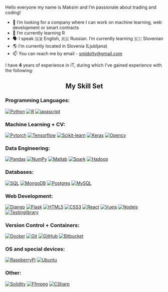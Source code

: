 Hello everyone my name is Maksim and I’m passionate about trading and coding!

- :pushpin: I’m looking for a company where I can work on machine learning, web development or smart contracts
- 🌱 I’m currently learning R
- 🗣 I speak 🇬🇧 English, :ru: Russian. I’m currently learning :slovenia: Slovenian
- :earth_americas: I’m currently located in Slovenia (Ljubljana)
- 📫 You can reach me by email - smidolty@gmail.com

I have <b>4</b> years of experience in IT, during which I’ve gained experience with the following:
<h2 align="center">My Skill Set </h2>
<h3>Programming Languages:</h3>

[![Python](https://img.shields.io/badge/Python-191970?style=for-the-badge&logo=Python&logoColor=yellow)](https://www.python.org/)
[![R](https://img.shields.io/badge/R-276DC3?style=for-the-badge&logo=R&logoColor=white)](https://www.r-project.org/)
[![javascript](https://img.shields.io/badge/javascript-F7DF1E?style=for-the-badge&logo=javascript&logoColor=black)](https://developer.mozilla.org/en-US/docs/Web/JavaScript)
<h3>Machine Learning + CV:</h3>

[![Pytorch](https://img.shields.io/badge/pytorch-white?style=for-the-badge&logo=pytorch&logoColor=FF6F00)](https://pytorch.org/)
[![Tensorflow](https://img.shields.io/badge/tensorflow-white?style=for-the-badge&logo=tensorflow&logoColor=FF6F00)](https://www.tensorflow.org/ )
[![Scikit-learn](https://img.shields.io/badge/Scikit_learn-F7931E?style=for-the-badge&logo=scikit-learn&logoColor=white)](https://scikit-learn.org/)
[![Keras](https://img.shields.io/badge/Keras-D00000?style=for-the-badge&logo=keras&logoColor=white)](https://keras.io/)
[![Opencv](https://img.shields.io/badge/opencv-white?style=for-the-badge&logo=opencv&logoColor=5C3EE8)](https://opencv.org/)
<h3>Data Engineering:</h3>

[![Pandas](https://img.shields.io/badge/Pandas-150458?style=for-the-badge&logo=pandas&logoColor=white)](https://pandas.pydata.org/)
[![NumPy](https://img.shields.io/badge/NumPy-013243?style=for-the-badge&logo=numpy&logoColor=white)](https://numpy.org/)
[![Matlab](https://img.shields.io/badge/matlab-white?style=for-the-badge&logo=matlab&logoColor=0076A8)](https://www.mathworks.com/products/matlab.html)
[![Spark](https://img.shields.io/badge/Spark-E25A1C?style=for-the-badge&logo=apache-spark&logoColor=white)](https://spark.apache.org/)
[![Hadoop](https://img.shields.io/badge/Hadoop-D22128?style=for-the-badge&logo=apache-hadoop&logoColor=white)](https://hadoop.apache.org/)

<h3>Databases:</h3>

[![SQL](https://img.shields.io/badge/SQL-4479A1?style=for-the-badge&logo=sql&logoColor=white)](https://www.w3schools.com/sql/)
[![MongoDB](https://img.shields.io/badge/MongoDB-%234ea94b.svg?style=for-the-badge&logo=mongodb&logoColor=white)](https://www.mongodb.com/)
[![Postgres](https://img.shields.io/badge/postgres-%23316192.svg?style=for-the-badge&logo=postgresql&logoColor=white)](https://www.postgresql.org/)
[![MySQL](https://img.shields.io/badge/mysql-%2300f.svg?style=for-the-badge&logo=mysql&logoColor=white)](https://www.mysql.com/)
<h3>Web Development:</h3>

[![Django](https://img.shields.io/badge/django-green?style=for-the-badge&logo=django&logoColor=092E20)](https://www.djangoproject.com/)
[![Flask](https://img.shields.io/badge/flask-white?style=for-the-badge&logo=flask&logoColor=000000)](https://flask.palletsprojects.com/en/2.0.x/)
[![HTML5](https://img.shields.io/badge/html5-%23E34F26.svg?style=for-the-badge&logo=html5&logoColor=white)](https://developer.mozilla.org/en-US/docs/Web/Guide/HTML/HTML5)
[![CSS3](https://img.shields.io/badge/css3-%231572B6.svg?style=for-the-badge&logo=css3&logoColor=white)](https://developer.mozilla.org/en-US/docs/Web/CSS)
[![React](https://img.shields.io/badge/react-61DAFB?style=for-the-badge&logo=react&logoColor=black)](https://reactjs.org/)
[![Vuejs](https://img.shields.io/badge/vuejs-4FC08D?style=for-the-badge&logo=vue.js&logoColor=white)](https://vuejs.org/)
[![Nodejs](https://img.shields.io/badge/nodejs-339933?style=for-the-badge&logo=node.js&logoColor=white)](https://nodejs.org/en/)
[![Testinglibrary](https://img.shields.io/badge/testinglibrary-black?style=for-the-badge&logo=testinglibrary&logoColor=E33332)](https://testing-library.com/)

<h3>Version Control + Containers:</h3>

[![Docker](https://img.shields.io/badge/docker-%232496ED.svg?style=for-the-badge&logo=docker&logoColor=white)](https://www.docker.com/ )
[![Git](https://img.shields.io/badge/git-%23F05033.svg?style=for-the-badge&logo=git&logoColor=white)](https://git-scm.com/ )
[![GitHub](https://img.shields.io/badge/github-%23121011.svg?style=for-the-badge&logo=github&logoColor=white)](https://github.com/ )
[![Bitbucket](https://img.shields.io/badge/bitbucket-%230047B3.svg?style=for-the-badge&logo=bitbucket&logoColor=white)](https://bitbucket.org/)

<h3>OS and special devices:</h3>

[![RaspberryPi](https://img.shields.io/badge/Raspberry-white?style=for-the-badge&logo=raspberrypi&logoColor=A22846)](https://www.raspberrypi.org/ )
[![Ubuntu](https://img.shields.io/badge/Ubuntu-E95420?style=for-the-badge&logo=ubuntu&logoColor=white)](https://ubuntu.com/)

<h3>Other:</h3>

[![Solidity](https://img.shields.io/badge/solidity-black?style=for-the-badge&logo=solidity&logoColor=E363636)](https://docs.soliditylang.org/en/v0.8.10/)
[![Ffmpeg](https://img.shields.io/badge/ffmpeg-white?style=for-the-badge&logo=ffmpeg&logoColor=007808)](https://ffmpeg.org/ )
[![CSharp](https://img.shields.io/badge/csharp-white?style=for-the-badge&logo=csharp&logoColor=239120)](https://dotnet.microsoft.com/en-us/languages/csharp)











